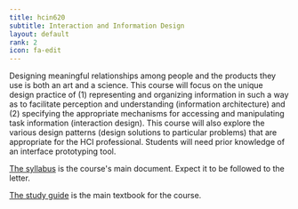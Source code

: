 ```yaml
---
title: hcin620
subtitle: Interaction and Information Design
layout: default
rank: 2
icon: fa-edit
---
```


Designing meaningful relationships among people and the products they use is both an art and a science. This course will focus on the unique design practice of (1) representing and organizing information in such a way as to facilitate perception and understanding (information architecture) and (2) specifying the appropriate mechanisms for accessing and manipulating task information (interaction design). This course will also explore the various design patterns (design solutions to particular problems) that are appropriate for the HCI professional. Students will need prior knowledge of an interface prototyping tool.


[The syllabus](assets/hcin620syllabus.pdf) is the course's main document. Expect it to be followed to the letter.

[The study guide](assets/hcin620book.pdf) is the main textbook for the course.
